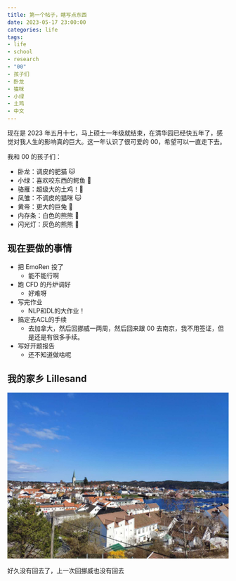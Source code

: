 ```yaml
---
title: 第一个帖子，瞎写点东西
date: 2023-05-17 23:00:00
categories: life
tags:
- life
- school
- research
- "00"
- 孩子们
- 卧龙
- 猫咪
- 小绿
- 土鸡
- 中文
---
```


现在是 2023 年五月十七，马上硕士一年级就结束，在清华园已经快五年了，感觉对我人生的影响真的巨大。这一年认识了很可爱的 00，希望可以一直走下去。

我和 00 的孩子们：

- 卧龙：调皮的肥猫 🐱
- 小绿：喜欢咬东西的鳄鱼 🐊
- 骆雁：超级大的土鸡！🐇
- 凤雏：不调皮的猫咪 🐱
- 黄帝：更大的巨兔 🐇
- 内存条：白色的熊熊 🐻
- 闪光灯：灰色的熊熊 🐻

<!-- more -->

## 现在要做的事情

- 把 EmoRen 投了
  - 能不能行啊
- 跑 CFD 的丹炉调好
  - 好难呀
- 写完作业
  - NLP和DL的大作业！
- 搞定去ACL的手续
  - 去加拿大，然后回挪威一两周，然后回来跟 00 去南京，我不用签证，但是还是有很多手续。
- 写好开题报告
  - 还不知道做啥呢

## 我的家乡 Lillesand

![Lillesand，挪威南边的一个沿海小镇，人口大约一万。我出生长大的地方，到本科来清华才离开的。](/images/Lillesand_0.JPG)

好久没有回去了，上一次回挪威也没有回去